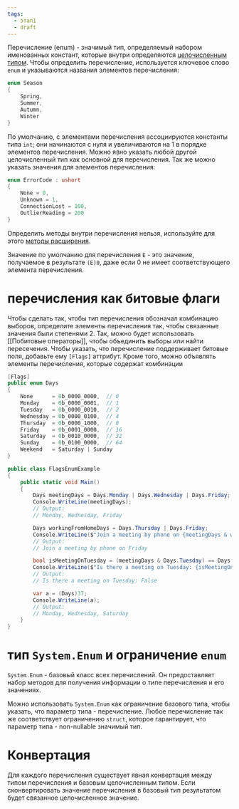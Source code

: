 ```yaml
---
tags:
  - этап1
  - draft
---
```

Перечисление (enum) - значимый тип, определяемый набором именованных констант, которые внутри определяются [целочисленным типом](Целочисленные%20типы). Чтобы определить перечисление, используется ключевое слово `enum` и указываются названия элементов перечисления:

```cs
enum Season
{
    Spring,
    Summer,
    Autumn,
    Winter
}
```

По умолчанию, с элементами перечисления ассоциируются константы типа `int`; они начинаются с нуля и увеличиваются на 1 в порядке элементов перечисления. Можно явно указать любой другой целочисленный тип как основной для перечисления. Так же можно указать значения для элементов перечисления:

```cs
enum ErrorCode : ushort
{
    None = 0,
    Unknown = 1,
    ConnectionLost = 100,
    OutlierReading = 200
}
```

Определить методы внутри перечисления нельзя, используйте для этого [методы расширения](Методы%20расширения.md).

Значение по умолчанию для перечисления `E` - это значение, получаемое в результате `(E)0`, даже если 0 не имеет соответствующего элемента перечисления.

# перечисления как битовые флаги

Чтобы сделать так, чтобы тип перечисления обозначал комбинацию выборов, определите элементы перечисления так, чтобы связанные значения были степенями 2. Так, можно будет использовать [[Побитовые операторы]], чтобы объединить выборы или найти пересечения. Чтобы указать, что перечисление поддерживает битовые поля, добавьте ему `[Flags]` аттрибут. Кроме того, можно объявлять элементы перечисления, которые содержат комбинации

```cs
[Flags]
public enum Days
{
    None      = 0b_0000_0000,  // 0
    Monday    = 0b_0000_0001,  // 1
    Tuesday   = 0b_0000_0010,  // 2
    Wednesday = 0b_0000_0100,  // 4
    Thursday  = 0b_0000_1000,  // 8
    Friday    = 0b_0001_0000,  // 16
    Saturday  = 0b_0010_0000,  // 32
    Sunday    = 0b_0100_0000,  // 64
    Weekend   = Saturday | Sunday
}

public class FlagsEnumExample
{
    public static void Main()
    {
        Days meetingDays = Days.Monday | Days.Wednesday | Days.Friday;
        Console.WriteLine(meetingDays);
        // Output:
        // Monday, Wednesday, Friday

        Days workingFromHomeDays = Days.Thursday | Days.Friday;
        Console.WriteLine($"Join a meeting by phone on {meetingDays & workingFromHomeDays}");
        // Output:
        // Join a meeting by phone on Friday

        bool isMeetingOnTuesday = (meetingDays & Days.Tuesday) == Days.Tuesday;
        Console.WriteLine($"Is there a meeting on Tuesday: {isMeetingOnTuesday}");
        // Output:
        // Is there a meeting on Tuesday: False

        var a = (Days)37;
        Console.WriteLine(a);
        // Output:
        // Monday, Wednesday, Saturday
    }
}
```

# тип `System.Enum` и ограничение `enum`

`System.Enum` - базовый класс всех перечислений. Он предоставляет набор методов для получения информации о типе перечисления и его значениях.

Можно использовать `System.Enum` как ограничение базового типа, чтобы указать, что параметр типа - перечисление. Любое перечисление так же соответствует ограничению `struct`, которое гарантирует, что параметр типа - non-nullable значимый тип.

# Конвертация

Для каждого перечисления существует явная конвертация между типом перечисления и базовым целочисленным типом. Если сконвертировать значение перечисления в базовый тип результатом будет связанное целочисленное значение.

